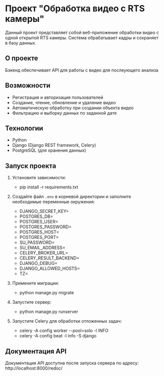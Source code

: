 # Проект "Обработка видео с RTS камеры"

Данный проект представляет собой веб-приложение обработки видео с одной открытой RTS камеры.
Система обрабатывает кадры и сохраняет в базу данных.

## О проекте

Бэкенд обеспечивает API для работы с видео для послеующего анализа

## Возможности

- Регистрация и авторизация пользователей
- Создание, чтение, обновление и удаление видео
- Автоматическую обработку при создании объекта видео
- Фильтрацию и выборку данных по заданной дате

## Технологии

- Python
- Django (Django REST framework, Celery)
- PostgreSQL (для хранения данных)

## Запуск проекта

1. Установите зависимости:
    - pip install -r requirements.txt

2. Создайте файл `.env` в корневой директории и заполните необходимые переменные окружения:
    - DJANGO_SECRET_KEY=
    - POSTGRES_DB=
    - POSTGRES_USER= 
    - POSTGRES_PASSWORD= 
    - POSTGRES_HOST= 
    - POSTGRES_PORT= 
    - SU_PASSWORD= 
    - SU_EMAIL_ADDRESS=
    - CELERY_BROKER_URL= 
    - CELERY_RESULT_BACKEND=
    - DJANGO_DEBUG= 
    - DJANGO_ALLOWED_HOSTS= 
    - TZ=

3. Примените миграции:
    - python manage.py migrate

4. Запустите сервер:
    - python manage.py runserver

5. Запустите Celery для обработки отложенных задач:
    - celery -A config worker --pool=solo -l INFO
    - celery -A config beat -l info -S django


## Документация API

Документация API доступна после запуска сервера по адресу: http://localhost:8000/redoc/